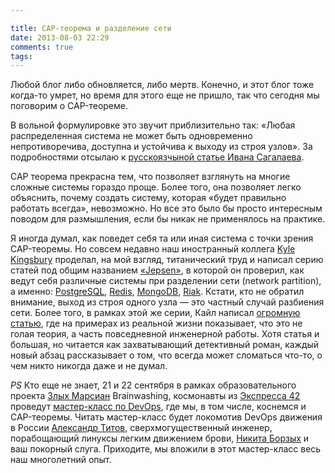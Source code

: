 ```yaml
---

title: CAP-теорема и разделение сети
date: 2013-08-03 22:29
comments: true
tags:
---
```


Любой блог либо обновляется, либо мертв. Конечно, и этот блог тоже когда-то умрет, но время для этого еще не пришло, так
что сегодня мы поговорим о CAP-теореме.

В вольной формулировке это звучит приблизительно так: «Любая распределенная система не может быть одновременно
непротиворечива, доступна и устойчива к выходу из строя узлов». За подробностями отсылаю к
[русскоязчыной статье Ивана Сагалаева](http://softwaremaniacs.org/blog/2010/01/31/brewers-cap-theorem/).

CAP теорема прекрасна тем, что позволяет взглянуть на многие сложные системы гораздо проще. Более того, она позволяет
легко объяснить, почему создать систему, которая «будет правильно работать всегда», невозможно. Но все это было бы
просто интересным поводом для размышления, если бы никак не применялось на практике.

Я иногда думал, как поведет себя та или иная система с точки зрения CAP-теоремы. Но совсем недавно наш иностранный
коллега [Kyle Kingsbury](https://github.com/aphyr) проделал, на мой взгляд, титанический труд и написал серию статей под
общим названием [«Jepsen»](http://aphyr.com/tags/jepsen), в которой он проверил, как ведут себя различные системы при
разделении сети (network partition), а именно: [PostgreSQL](http://aphyr.com/posts/282-call-me-maybe-postgres),
[Redis](http://aphyr.com/posts/283-call-me-maybe-redis), [MongoDB](http://aphyr.com/posts/284-call-me-maybe-mongodb),
[Riak](http://aphyr.com/posts/285-call-me-maybe-riak). Кстати, кто не обратил внимание, выход из строя одного узла — это
частный случай разбиения сети. Более того, в рамках этой же серии, Кайл написал [огромную
статью](http://aphyr.com/posts/288-the-network-is-reliable), где на примерах из реальной жизни показывает, что это не
голая теория, а часть повседневной инженерной работы. Хотя статья и большая, но читается как захватывающий детективный
роман, каждый новый абзац рассказывает о том, что всегда может сломаться что-то, о чем никто никогда даже и не думал.

*PS* Кто еще не знает, 21 и 22 сентября в рамках образовательного проекта [Злых Марсиан](http://evilmartians.ru/) Brainwashing,
космонавты из [Экспресса 42](http://express42.com) проведут [мастер-класс по DevOps](http://brainwashing.pro/devops),
где мы, в том числе, коснемся и CAP-теоремы. Читать мастер-класс будет локомотив DevOps движения в России [Александр
Титов](https://twitter.com/osminog), сверхмогущественный инженер, порабощающий линуксы легким движением брови, [Никита
Борзых](https://twitter.com/ex_sample) и ваш покорный слуга. Приходите, мы вложили в этот мастер-класс весь наш
многолетний опыт.
